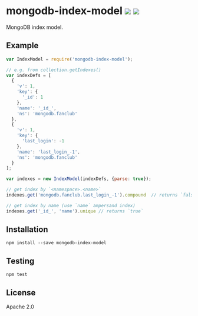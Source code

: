 # mongodb-index-model [![][npm_img]][npm_url] [![][travis_img]][travis_url]

MongoDB index model.

## Example

```javascript
var IndexModel = require('mongodb-index-model');

// e.g. from collection.getIndexes()
var indexDefs = [
  {
    'v': 1,
    'key': {
      '_id': 1
    },
    'name': '_id_',
    'ns': 'mongodb.fanclub'
  },
  {
    'v': 1,
    'key': {
      'last_login': -1
    },
    'name': 'last_login_-1',
    'ns': 'mongodb.fanclub'
  }
];

var indexes = new IndexModel(indexDefs, {parse: true});

// get index by `<namespace>.<name>`
indexes.get('mongodb.fanclub.last_login_-1').compound  // returns `false`

// get index by name (use `name` ampersand index)
indexes.get('_id_', 'name').unique // returns `true`
```

## Installation

```
npm install --save mongodb-index-model
```

## Testing

```
npm test
```

## License

Apache 2.0

[travis_img]: https://secure.travis-ci.org/mongodb-js/index-model.svg?branch=master
[travis_url]: https://travis-ci.org/mongodb-js/index-model
[npm_img]: https://img.shields.io/npm/v/mongodb-index-model.svg
[npm_url]: https://www.npmjs.org/package/mongodb-index-model
